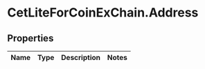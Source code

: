 # CetLiteForCoinExChain.Address

## Properties
Name | Type | Description | Notes
------------ | ------------- | ------------- | -------------
